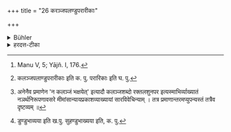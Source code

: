 +++
title = "26 करञ्जपलण्डुपरारीकाः"

+++

<details><summary>Bühler</summary>

26. (Likewise) red garlic, onions, and leeks, [^16] 


[^16]:  Manu V, 5; Yājñ. I, 176.
</details>

<details><summary>हरदत्त-टीका</summary>

## सूत्रम्
[^४]करञ्जपलण्डुपरारीकाः ॥२६ ॥  
### टिप्पनी
[^५]करजं रक्तलशुनम् । पलण्डु श्वेतम् । परारीका कृष्णम् । [^६]मण्डुमाख्यया म्लेच्छानां प्रसिद्धम् । एते चाऽभक्ष्याः ॥ २६ ॥  

[^४]:

    कलञ्जपलाण्डुपरारीकाः इति क. पु. परारिकाः इति घ. पु.  

[^५]:

    अनेनैव प्रमाणेन 'न कलञ्जं भक्षयेत्' इत्यादौ कलञ्जशब्दो रक्तलशुनपर इत्यस्माभिर्व्याख्यातं नञर्थनिरूपणावसरे मीमांसान्यायप्रकाशव्याख्यायां सारविवेचिन्याम् । तत्र प्रमाणान्तरमप्युपन्यस्तं तत्रैव दृष्टव्यम् ॥  

[^६]:

    डुण्डुभाव्यया इति ख.पु. सुहण्डुभाख्यया इति, क. पु.
</details>
